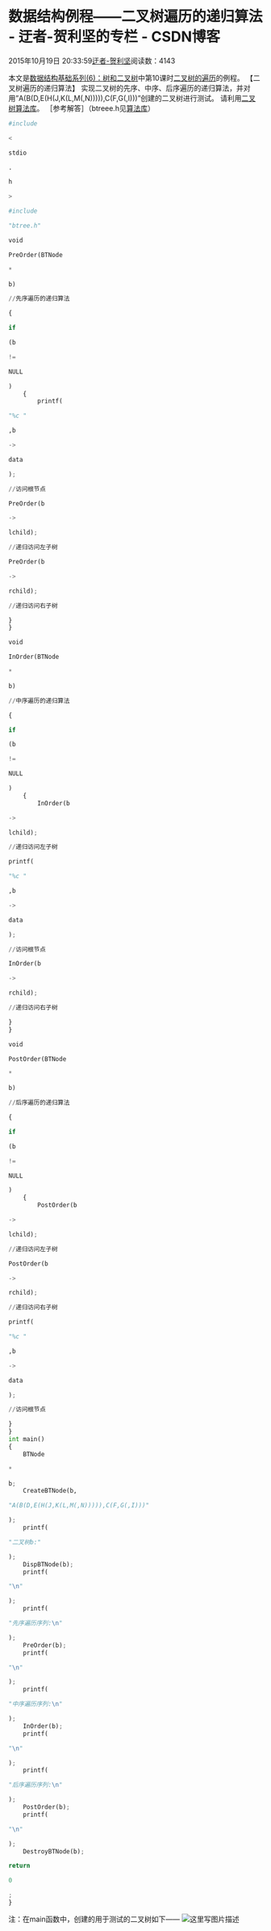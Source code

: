
# 数据结构例程——二叉树遍历的递归算法 - 迂者-贺利坚的专栏 - CSDN博客

2015年10月19日 20:33:59[迂者-贺利坚](https://me.csdn.net/sxhelijian)阅读数：4143


本文是[数据结构基础系列(6)：树和二叉树](http://edu.csdn.net/course/detail/1553)中第10课时[二叉树的遍历](http://edu.csdn.net/course/detail/1553/24074)的例程。
【二叉树遍历的递归算法】
实现二叉树的先序、中序、后序遍历的递归算法，并对用”A(B(D,E(H(J,K(L,M(,N))))),C(F,G(,I)))”创建的二叉树进行测试。
请利用[二叉树算法库](http://blog.csdn.net/sxhelijian/article/details/49250581)。
［参考解答］（btreee.h见[算法库](http://blog.csdn.net/sxhelijian/article/details/49250581)）
```python
#include
```
```python
<
```
```python
stdio
```
```python
.
```
```python
h
```
```python
>
```
```python
#include
```
```python
"btree.h"
```
```python
void
```
```python
PreOrder(BTNode
```
```python
*
```
```python
b)
```
```python
//先序遍历的递归算法
```
```python
{
```
```python
if
```
```python
(b
```
```python
!=
```
```python
NULL
```
```python
)
    {
        printf(
```
```python
"%c "
```
```python
,b
```
```python
->
```
```python
data
```
```python
);
```
```python
//访问根节点
```
```python
PreOrder(b
```
```python
->
```
```python
lchild);
```
```python
//递归访问左子树
```
```python
PreOrder(b
```
```python
->
```
```python
rchild);
```
```python
//递归访问右子树
```
```python
}
}
```
```python
void
```
```python
InOrder(BTNode
```
```python
*
```
```python
b)
```
```python
//中序遍历的递归算法
```
```python
{
```
```python
if
```
```python
(b
```
```python
!=
```
```python
NULL
```
```python
)
    {
        InOrder(b
```
```python
->
```
```python
lchild);
```
```python
//递归访问左子树
```
```python
printf(
```
```python
"%c "
```
```python
,b
```
```python
->
```
```python
data
```
```python
);
```
```python
//访问根节点
```
```python
InOrder(b
```
```python
->
```
```python
rchild);
```
```python
//递归访问右子树
```
```python
}
}
```
```python
void
```
```python
PostOrder(BTNode
```
```python
*
```
```python
b)
```
```python
//后序遍历的递归算法
```
```python
{
```
```python
if
```
```python
(b
```
```python
!=
```
```python
NULL
```
```python
)
    {
        PostOrder(b
```
```python
->
```
```python
lchild);
```
```python
//递归访问左子树
```
```python
PostOrder(b
```
```python
->
```
```python
rchild);
```
```python
//递归访问右子树
```
```python
printf(
```
```python
"%c "
```
```python
,b
```
```python
->
```
```python
data
```
```python
);
```
```python
//访问根节点
```
```python
}
}
int main()
{
    BTNode
```
```python
*
```
```python
b;
    CreateBTNode(b,
```
```python
"A(B(D,E(H(J,K(L,M(,N))))),C(F,G(,I)))"
```
```python
);
    printf(
```
```python
"二叉树b:"
```
```python
);
    DispBTNode(b);
    printf(
```
```python
"\n"
```
```python
);
    printf(
```
```python
"先序遍历序列:\n"
```
```python
);
    PreOrder(b);
    printf(
```
```python
"\n"
```
```python
);
    printf(
```
```python
"中序遍历序列:\n"
```
```python
);
    InOrder(b);
    printf(
```
```python
"\n"
```
```python
);
    printf(
```
```python
"后序遍历序列:\n"
```
```python
);
    PostOrder(b);
    printf(
```
```python
"\n"
```
```python
);
    DestroyBTNode(b);
```
```python
return
```
```python
0
```
```python
;
}
```
注：在main函数中，创建的用于测试的二叉树如下——
![这里写图片描述](https://img-blog.csdn.net/20151019153602522)


